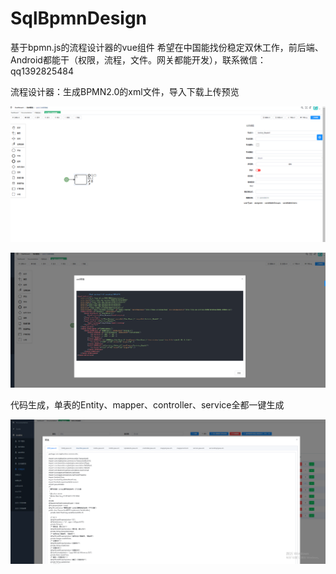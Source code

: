 # SqlBpmnDesign
基于bpmn.js的流程设计器的vue组件
希望在中国能找份稳定双休工作，前后端、Android都能干（权限，流程，文件。网关都能开发），联系微信：qq1392825484



流程设计器：生成BPMN2.0的xml文件，导入下载上传预览

![图片暂时无法显示](image/bpmn.png)





![图片暂时无法显示](image/bpmn2.png)

代码生成，单表的Entity、mapper、controller、service全都一键生成



![图片暂时无法显示](image/代码生成1.png)